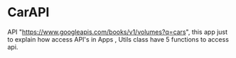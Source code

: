 # CarAPI
API "https://www.googleapis.com/books/v1/volumes?q=cars",
this app just to explain how access API's in Apps ,
Utils class have 5 functions to access api.
